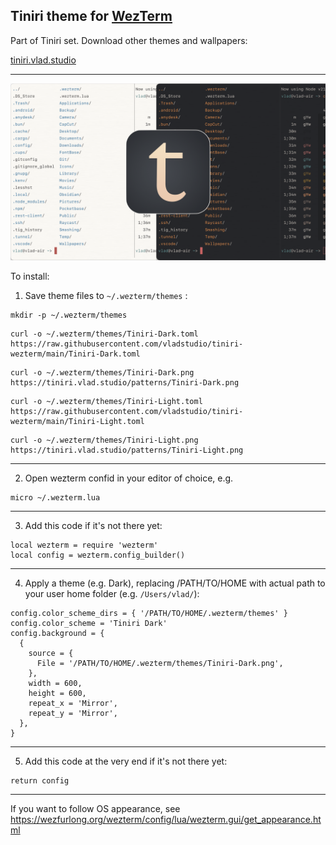 ## Tiniri theme for [WezTerm](https://wezfurlong.org/wezterm/)

Part of Tiniri set. Download other themes and wallpapers:

[tiniri.vlad.studio](https://tiniri.vlad.studio/)

---

![Screenshots](og.png)

To install:

1. Save theme files to `~/.wezterm/themes` : 

```
mkdir -p ~/.wezterm/themes
```

```
curl -o ~/.wezterm/themes/Tiniri-Dark.toml https://raw.githubusercontent.com/vladstudio/tiniri-wezterm/main/Tiniri-Dark.toml
```

```
curl -o ~/.wezterm/themes/Tiniri-Dark.png https://tiniri.vlad.studio/patterns/Tiniri-Dark.png
```

```
curl -o ~/.wezterm/themes/Tiniri-Light.toml https://raw.githubusercontent.com/vladstudio/tiniri-wezterm/main/Tiniri-Light.toml
```

```
curl -o ~/.wezterm/themes/Tiniri-Light.png https://tiniri.vlad.studio/patterns/Tiniri-Light.png
```

---

2. Open wezterm confid in your editor of choice, e.g.

```
micro ~/.wezterm.lua
```

---

3. Add this code if it's not there yet:

```
local wezterm = require 'wezterm'
local config = wezterm.config_builder()
```

---

4. Apply a theme (e.g. Dark), replacing /PATH/TO/HOME with actual path to your user home folder (e.g. `/Users/vlad/`):

```
config.color_scheme_dirs = { '/PATH/TO/HOME/.wezterm/themes' }
config.color_scheme = 'Tiniri Dark'
config.background = {
  {
    source = {
      File = '/PATH/TO/HOME/.wezterm/themes/Tiniri-Dark.png',
    },
    width = 600,
    height = 600,
    repeat_x = 'Mirror',
    repeat_y = 'Mirror',
  },
}
```

---

5. Add this code at the very end if it's not there yet:
```
return config
```

---

If you want to follow OS appearance, see 
https://wezfurlong.org/wezterm/config/lua/wezterm.gui/get_appearance.html